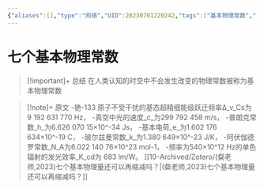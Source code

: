 ```yaml
---
{"aliases":[],"type":"网络","UID":20230701220242,"tags":["基本物理常数","国际单位制"],"related":"[[国际单位制的基本单位]]","status":null,"banner_icon":"🌐","date":"2023-07-01 22:02:42","dg-publish":true,"permalink":"/10-Card/制卡/七个基本物理常数/","dgPassFrontmatter":true,"noteIcon":""}
---
```



# 七个基本物理常数

> [!important]+ 总结
> 在人类认知的时空中不会发生改变的物理常数被称为基本物理常数
> 

> [!note]+ 原文
> \-铯-133 原子不受干扰的基态超精细能级跃迁频率Δ_ν_Cs为 9 192 631 770 Hz，
\-真空中光的速度_c_为299 792 458 m/s，
\-普朗克常数_h_为6.626 070 15×10^-34 Js，
\-基本电荷_e_为1.602 176 634×10^-19 C，
\-玻尔兹曼常数_k_为1.380 649×10^-23 J/K，
\-阿伏伽德罗常数_N_A为6.022 140 76×10^23 mol-1，
\-频率为540×10^12 Hz的单色辐射的发光效率_K_cd为 683 lm/W。
[[10-Archived/Zotero/(粲老师,2023)七个基本物理量还可以再缩减吗？\|(粲老师,2023)七个基本物理量还可以再缩减吗？]]

